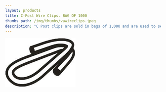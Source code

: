 ```yaml
---
layout: products
title: C-Post Wire Clips. BAG OF 1000
thumbs_path: /img/thumbs/vawireclips.jpeg
description: "C Post clips are sold in bags of 1,000 and are used to secure the vineguards and sprayguards to the wire and at the ends of the guards."
---
```


![A C-Post Wire Clip.](/img/large/WireClip.jpeg)